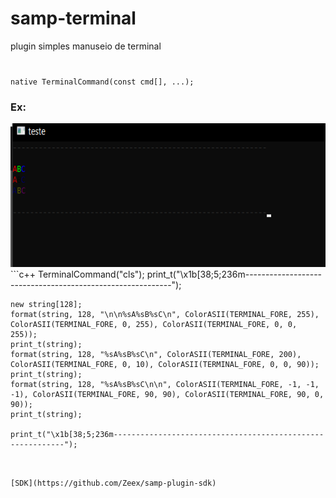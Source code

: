 # samp-terminal
plugin simples manuseio de terminal

#
`native TerminalCommand(const cmd[], ...);`


### Ex:
<img height="230" src="ex.png"/>
```c++
    TerminalCommand("cls");
    print_t("\x1b[38;5;236m-----------------------------------------------------------");
    
    new string[128];
    format(string, 128, "\n\n%sA%sB%sC\n", ColorASII(TERMINAL_FORE, 255), ColorASII(TERMINAL_FORE, 0, 255), ColorASII(TERMINAL_FORE, 0, 0, 255));
    print_t(string);
    format(string, 128, "%sA%sB%sC\n", ColorASII(TERMINAL_FORE, 200), ColorASII(TERMINAL_FORE, 0, 10), ColorASII(TERMINAL_FORE, 0, 0, 90));
    print_t(string);
    format(string, 128, "%sA%sB%sC\n\n", ColorASII(TERMINAL_FORE, -1, -1, -1), ColorASII(TERMINAL_FORE, 90, 90), ColorASII(TERMINAL_FORE, 90, 0, 90));
    print_t(string);

    print_t("\x1b[38;5;236m-----------------------------------------------------------");
```


[SDK](https://github.com/Zeex/samp-plugin-sdk)
